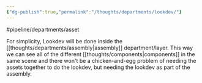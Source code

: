 ```yaml
---
{"dg-publish":true,"permalink":"/thoughts/departments/lookdev/"}
---
```


#pipeline/departments/asset 

For simplicity, Lookdev will be done inside the [[thoughts/departments/assembly\|assembly]] department/layer. This way we can see all of the different [[thoughts/components\|components]] in the same scene and there won't be a chicken-and-egg problem of needing the assets together to do the lookdev, but needing the lookdev as part of the assembly.